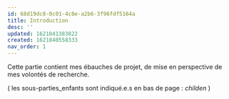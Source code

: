 ```yaml
---
id: 68d19dc8-0c01-4c8e-a2b6-3f96fdf5164a
title: Introduction
desc: ''
updated: 1621841383822
created: 1621840558333
nav_order: 1
---
```


Cette partie contient mes ébauches de projet, de mise en perspective de mes volontés de recherche.

( les sous-parties_enfants  sont indiqué.e.s en bas de page : *childen*  )